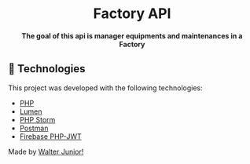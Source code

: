 <h1 align="center">
    Factory API
</h1>

<h4 align="center">
  The goal of this api is manager equipments and maintenances in a Factory
</h4>

## :rocket: Technologies

This project was developed with the following technologies:

-  [PHP](https://www.php.net/)
-  [Lumen](https://lumen.laravel.com/)
-  [PHP Storm](https://www.jetbrains.com/pt-br/phpstorm/)
-  [Postman](https://www.postman.com/)
-  [Firebase PHP-JWT](https://github.com/firebase/php-jwt)

Made by [Walter Junior!](https://www.linkedin.com/in/walter-paes/)
